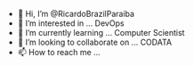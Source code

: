 - 👋 Hi, I’m @RicardoBrazilParaiba
- 👀 I’m interested in ... DevOps
- 🌱 I’m currently learning ... Computer Scientist
- 💞️ I’m looking to collaborate on ... CODATA
- 📫 How to reach me ...

<!---
RicardoBrazilParaiba/RicardoBrazilParaiba is a ✨ special ✨ repository because its `README.md` (this file) appears on your GitHub profile.
You can click the Preview link to take a look at your changes.
--->
